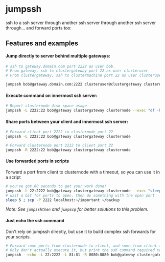 jumpssh
=======

ssh to a ssh server through another ssh server through another ssh server through... and forward ports too:

Features and examples
---------------------

#### Jump directly to server behind multiple gateways:
    
```bash
# ssh to gateway.domain.com port 2222 as user bob.
# From gateway, ssh to clustergateway port 22 as user clusteruser
# From clustergateway, ssh to clustermachine port 22 as user clusteruser    

jumpssh bob@gateway.domain.com:2222 clusteruser@clustergateway clusternode
```

#### Execute command on innermost ssh server:
    
```bash
# Report clusternode disk space usage
jumpssh -L 2222:22 bob@gateway clustergateway clusternode --exec "df -h"
````

#### Share ports between your client and innermost ssh server:

```bash
# Forward client port 2222 to clusternode port 22
jumpssh -L 2222:22 bob@gateway clustergateway clusternode

# Forward clusternode port 2222 to client port 22
jumpssh -R 2222:22 bob@gateway clustergateway clusternode
```

#### Use forwarded ports in scripts

Forward a port from client to clusternode with a timeout, so you can use it in a script

```bash
# you've got 60 seconds to get your work done!
jumpssh -L 22:2222 bob@gateway clustergateway clusternode --exec "sleep 60" &            
# wait a bit for ports to open, then do something with the open port        
sleep 5 ; scp -P 2222 localhost:~/important ~/backup
```

*Note: See `jumpsshthen` and `jumpscp` for better solutions to this problem.*

#### Just echo the ssh command

Don't rely on jumpssh directly, but use it to build complex ssh forwards for your scripts.

```bash
# Forward some ports from clusternode to client, and some from client to clusternode.
# Only don't actually execute it, but print the ssh command required to do so.
jumpssh --echo -L 22:2222 -L 81:81 -R 8080:8080 bob@gateway clustergateway clusternode
```
